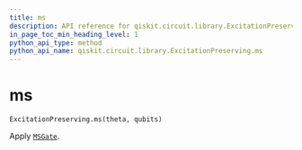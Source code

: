 ```yaml
---
title: ms
description: API reference for qiskit.circuit.library.ExcitationPreserving.ms
in_page_toc_min_heading_level: 1
python_api_type: method
python_api_name: qiskit.circuit.library.ExcitationPreserving.ms
---
```


# ms

<span id="qiskit.circuit.library.ExcitationPreserving.ms" />

`ExcitationPreserving.ms(theta, qubits)`

Apply [`MSGate`](qiskit.circuit.library.MSGate "qiskit.circuit.library.MSGate").


